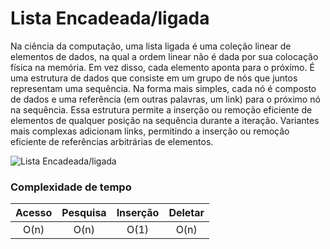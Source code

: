 # Lista Encadeada/ligada

Na ciência da computação, uma lista ligada é uma coleção linear de elementos de dados, na qual a ordem linear não é dada por sua colocação física na memória. Em vez disso, cada elemento aponta para o próximo. É uma estrutura de dados que consiste em um grupo de nós que juntos representam uma sequência. Na forma mais simples, cada nó é composto de dados e uma referência (em outras palavras, um link) para o próximo nó na sequência. Essa estrutura permite a inserção ou remoção eficiente de elementos de qualquer posição na sequência durante a iteração. Variantes mais complexas adicionam links, permitindo a inserção ou remoção eficiente de referências arbitrárias de elementos.

![Lista Encadeada/ligada](https://s3.amazonaws.com/stackabuse/media/linked-list-programming-interview-questions-2.gif)

### Complexidade de tempo

| Acesso    | Pesquisa  | Inserção  | Deletar   |
| :-------: | :-------: | :-------: | :-------: |
| O(n)      | O(n)      | O(1)      | O(n)      |
